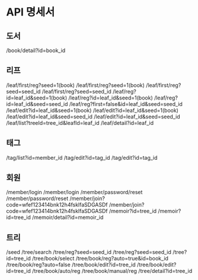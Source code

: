 
# API 명세서

## 도서
/book/detail?id=book_id

## 리프
/leaf/first/reg?seed=1(book)
/leaf/first/reg?seed=1(book)
/leaf/first/reg?seed=seed_id
/leaf/first/reg?seed=seed_id
/leaf/reg?id=leaf_id&seed=1(book)
/leaf/reg?id=leaf_id&seed=1(book)
/leaf/reg?id=leaf_id&seed=seed_id
/leaf/reg?first=false&id=leaf_id&seed=seed_id
/leaf/edit?id=leaf_id&seed=1(book)
/leaf/edit?id=leaf_id&seed=1(book)
/leaf/edit?id=leaf_id&seed=seed_id
/leaf/edit?id=leaf_id&seed=seed_id
/leaf/list?treeId=tree_id&leafId=leaf_id
/leaf/detail?id=leaf_id

## 태그
/tag/list?id=member_id
/tag/edit?id=tag_id
/tag/edit?id=tag_id

## 회원
/member/login
/member/login
/member/password/reset
/member/password/reset
/member/join?code=wfef123414bnk12h4fsklfaSDGASDf
/member/join?code=wfef123414bnk12h4fsklfaSDGASDf
/memoir?id=tree_id
/memoir?id=tree_id
/memoir/detail?id=memoir_id

## 트리
/seed
/tree/search
/tree/reg?seed=seed_id
/tree/reg?seed=seed_id
/tree?id=tree_id
/tree/book/select
/tree/book/reg?auto=true&id=book_id
/tree/book/reg?auto=false
/tree/book/edit?id=tree_id
/tree/book/edit?id=tree_id
/tree/book/auto/reg
/tree/book/manual/reg
/tree/detail?id=tree_id
